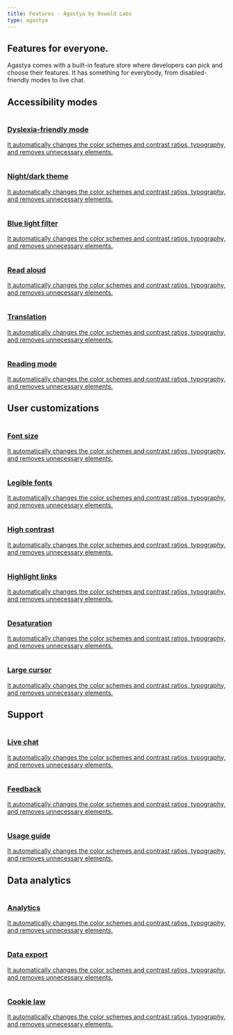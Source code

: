 ```yaml
---
title: Features · Agastya by Oswald Labs
type: agastya
---
```


<section class="hero pb-5">
	<div class="container">
		<div class="row">
			<div class="col-md-6">
				<h1>Features for everyone.</h1>
				<p class="intro-para">Agastya comes with a built-in feature store where developers can pick and choose their features. It has something for everybody, from disabled-friendly modes to live chat.</p>
			</div>
		</div>
	</div>
</section>
<section>
	<div class="container">
		<h2 class="text-center mb-5">Accessibility modes</h2>
		<div class="row">
			<a href="/platform/agastya/features/dyslexia-friendly-mode/" class="col-md-4">
				<img class="mb-4" alt="" src="https://picsum.photos/400/200">
				<h3 class="subheading">Dyslexia-friendly mode</h3>
				<p>It automatically changes the color schemes and contrast ratios, typography, and removes unnecessary elements.</p>
			</a>
			<a href="/platform/agastya/features/dark-theme/" class="col-md-4">
				<img class="mb-4" alt="" src="https://picsum.photos/400/200">
				<h3 class="subheading">Night/dark theme</h3>
				<p>It automatically changes the color schemes and contrast ratios, typography, and removes unnecessary elements.</p>
			</a>
			<a href="/platform/agastya/features/blue-light-filter/" class="col-md-4">
				<img class="mb-4" alt="" src="https://picsum.photos/400/200">
				<h3 class="subheading">Blue light filter</h3>
				<p>It automatically changes the color schemes and contrast ratios, typography, and removes unnecessary elements.</p>
			</a>
		</div>
		<div class="row mt-5">
			<a href="/platform/agastya/features/blind-read-aloud/" class="col-md-4">
				<img class="mb-4" alt="" src="https://picsum.photos/400/200">
				<h3 class="subheading">Read aloud</h3>
				<p>It automatically changes the color schemes and contrast ratios, typography, and removes unnecessary elements.</p>
			</a>
			<a href="/platform/agastya/features/translation/" class="col-md-4">
				<img class="mb-4" alt="" src="https://picsum.photos/400/200">
				<h3 class="subheading">Translation</h3>
				<p>It automatically changes the color schemes and contrast ratios, typography, and removes unnecessary elements.</p>
			</a>
			<a href="/platform/agastya/features/reading-mode/" class="col-md-4">
				<img class="mb-4" alt="" src="https://picsum.photos/400/200">
				<h3 class="subheading">Reading mode</h3>
				<p>It automatically changes the color schemes and contrast ratios, typography, and removes unnecessary elements.</p>
			</a>
		</div>
		<h2 class="text-center mt-5 mb-5">User customizations</h2>
		<div class="row">
			<a href="/platform/agastya/features/increase-font-size/" class="col-md-4 mb-5">
				<img class="mb-4" alt="" src="https://picsum.photos/400/200">
				<h3 class="subheading">Font size</h3>
				<p>It automatically changes the color schemes and contrast ratios, typography, and removes unnecessary elements.</p>
			</a>
			<a href="/platform/agastya/features/legible-fonts/" class="col-md-4 mb-5">
				<img class="mb-4" alt="" src="https://picsum.photos/400/200">
				<h3 class="subheading">Legible fonts</h3>
				<p>It automatically changes the color schemes and contrast ratios, typography, and removes unnecessary elements.</p>
			</a>
			<a href="/platform/agastya/features/high-contrast/" class="col-md-4 mb-5">
				<img class="mb-4" alt="" src="https://picsum.photos/400/200">
				<h3 class="subheading">High contrast</h3>
				<p>It automatically changes the color schemes and contrast ratios, typography, and removes unnecessary elements.</p>
			</a>
			<a href="/platform/agastya/features/highlight-links/" class="col-md-4">
				<img class="mb-4" alt="" src="https://picsum.photos/400/200">
				<h3 class="subheading">Highlight links</h3>
				<p>It automatically changes the color schemes and contrast ratios, typography, and removes unnecessary elements.</p>
			</a>
			<a href="/platform/agastya/features/desaturation/" class="col-md-4">
				<img class="mb-4" alt="" src="https://picsum.photos/400/200">
				<h3 class="subheading">Desaturation</h3>
				<p>It automatically changes the color schemes and contrast ratios, typography, and removes unnecessary elements.</p>
			</a>
			<a href="/platform/agastya/features/large/" class="col-md-4">
				<img class="mb-4" alt="" src="https://picsum.photos/400/200">
				<h3 class="subheading">Large cursor</h3>
				<p>It automatically changes the color schemes and contrast ratios, typography, and removes unnecessary elements.</p>
			</a>
		</div>
		<h2 class="text-center mt-5 mb-5">Support</h2>
		<div class="row">
			<a href="/platform/agastya/features/live-chat-customer-support/" class="col-md-4">
				<img class="mb-4" alt="" src="https://picsum.photos/400/200">
				<h3 class="subheading">Live chat</h3>
				<p>It automatically changes the color schemes and contrast ratios, typography, and removes unnecessary elements.</p>
			</a>
			<a href="/platform/agastya/features/collect-user-feedback/" class="col-md-4">
				<img class="mb-4" alt="" src="https://picsum.photos/400/200">
				<h3 class="subheading">Feedback</h3>
				<p>It automatically changes the color schemes and contrast ratios, typography, and removes unnecessary elements.</p>
			</a>
			<a href="/platform/agastya/features/usage-guide/" class="col-md-4">
				<img class="mb-4" alt="" src="https://picsum.photos/400/200">
				<h3 class="subheading">Usage guide</h3>
				<p>It automatically changes the color schemes and contrast ratios, typography, and removes unnecessary elements.</p>
			</a>
		</div>
		<h2 class="text-center mt-5 mb-5">Data analytics</h2>
		<div class="row">
			<a href="/platform/agastya/features/privacy-web-analytics/" class="col-md-4">
				<img class="mb-4" alt="" src="https://picsum.photos/400/200">
				<h3 class="subheading">Analytics</h3>
				<p>It automatically changes the color schemes and contrast ratios, typography, and removes unnecessary elements.</p>
			</a>
			<a href="/platform/agastya/features/privacy-web-analytics/" class="col-md-4">
				<img class="mb-4" alt="" src="https://picsum.photos/400/200">
				<h3 class="subheading">Data export</h3>
				<p>It automatically changes the color schemes and contrast ratios, typography, and removes unnecessary elements.</p>
			</a>
			<a href="/platform/agastya/features/eu-cookie-law-compliancy/" class="col-md-4">
				<img class="mb-4" alt="" src="https://picsum.photos/400/200">
				<h3 class="subheading">Cookie law</h3>
				<p>It automatically changes the color schemes and contrast ratios, typography, and removes unnecessary elements.</p>
			</a>
		</div>
	</div>
</section>